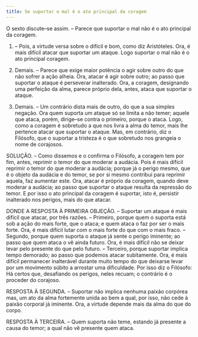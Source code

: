 ```yaml
---
title: Se suportar o mal é o ato principal da coragem
---
```


O sexto discute–se assim. – Parece que suportar o mal não é o ato principal da coragem.  

1. – Pois, a virtude versa sobre o difícil e bom, como diz Aristóteles. Ora, é mais difícil atacar que suportar um ataque. Logo suportar o mal não é o ato principal coragem.  

2. Demais. – Parece que exige maior potência o agir sobre outro do que não sofrer a ação alheia. Ora, atacar é agir sobre outro; ao passo que suportar o ataque é perseverar inalterado. Ora, a coragem, designando uma perfeição da alma, parece próprio dela, antes, ataca que suportar o ataque.  

3. Demais. – Um contrário dista mais de outro, do que a sua simples negação. Ora quem suporta um ataque só se limita a não temer; aquele que ataca, porém, dirige–se contra o primeiro, porque o ataca. Logo, como a coragem é sobretudo a que nos livra a alma do temor, mais lhe pertence atacar que suportar o ataque.  Mas, em contrário, diz o Filósofo, que o suportar a tristeza é o que sobretudo nos grangeia o nome de corajosos.  

SOLUÇÃO. – Como dissemos e o confirma o Filósofo, a coragem tem por fim, antes, reprimir o temor do que moderar a audácia. Pois é mais difícil reprimir o temor do que moderar a audácia; porque já o perigo mesmo, que é o objeto da audácia e do temor, se por si mesmo contribui para reprimir aquela, faz aumentar este. Ora, atacar é próprio da coragem, quando deve moderar a audácia; ao passo que suportar o ataque resulta da repressão do temor. E por isso o ato principal da coragem é suportar, isto é, persistir inalterado nos perigos, mais do que atacar.  

DONDE A RESPOSTA À PRIMEIRA OBJEÇÃO. – Suportar um ataque é mais difícil que atacar, por três razões. – Primeiro, porque quem o suporta está sob a ação do mais forte, que o ataca; e quem ataca o faz por ser o mais forte. Ora, é mais difícil lutar com o mais forte do que com o mais fraco. – Segundo, porque quem suporta o ataque já sente o perigo iminente; ao passo que quem ataca o vê ainda futuro. Ora, é mais difícil não se deixar levar pelo presente do que pelo futuro. – Terceiro, porque suportar implica tempo demorado; ao passo que podemos atacar subitamente. Ora, é mais difícil permanecer inalterável durante muito tempo do que deixarse levar por um movimento súbito a arrostar uma dificuldade. Por isso diz o Filósofo: Há certos que, desafiando os perigos, neles recuam; o contrário é o proceder do corajoso.  

RESPOSTA À SEGUNDA. – Suportar não implica nenhuma paixão corpórea mas, um ato da alma fortemente unida ao bem a qual, por isso, não cede à paixão corporal já iminente. Ora, a virtude depende mais da alma do que do corpo.  

RESPOSTA À TERCEIRA. – Quem suporta não teme, estando já presente a causa do temor; a qual não vê presente quem ataca.